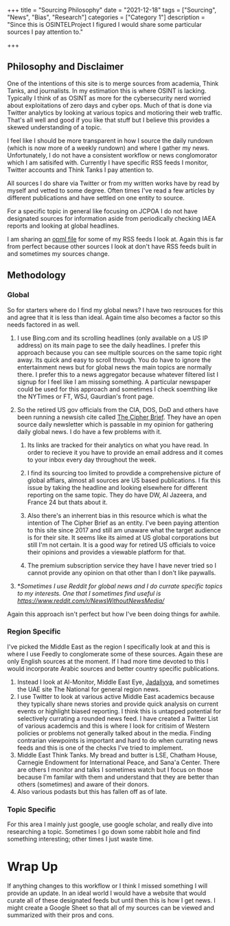 +++
title = "Sourcing Philosophy"
date = "2021-12-18"
tags = ["Sourcing", "News", "Bias", "Research"]
categories = ["Category 1"]
description = "Since this is OSINTELProject I figured I would share some particular sources I pay attention to."

+++

## Philosophy and Disclaimer

One of the intentions of this site is to merge sources from academia, Think Tanks, and journalists. In my estimation this is where OSINT is lacking. Typically I think of as OSINT as more for the cybersecurity nerd worried about  exploitations of zero days and cyber ops. Much of that is done via Twitter analytics by looking at various topics and motioring their web traffic. That's all well and good if you like that stuff but I believe this provides a skewed understanding of a topic. 

I feel like I should be more transparent in how I source the daily rundown (which is now more of a weekly rundown) and where I gather my news. Unfortunately, I do not have a consistent workflow or news conglomorator which I am satisifed with. Currently I have specific RSS feeds I monitor, Twitter accounts and Think Tanks I pay attention to. 

All sources I do share via Twitter or from my written works have by read by myself and vetted to some degree. Often times I've read a few articles by different publications and have settled on one entity to source. 

For a specific topic in general like focusing on JCPOA I do not have designated sources for information aside from periodically checking IAEA reports and looking at global headlines. 

I am sharing an [opml file](https://1drv.ms/u/s!AtY0cenSg7uRbpvXPmUOWQ169Kg) for some of my RSS feeds I look at. Again this is far from perfect because other sources I look at don't have RSS feeds built in and sometimes my sources change. 



## Methodology 

### Global

So for starters where do I find my global news? I have two resrouces for this and agree that it is less than ideal. Again time also becomes a factor so this needs factored in as well. 

1. I use Bing.com and its scrolling headlines (only available on a US IP address) on its main page to see the daily headlines. I prefer this approach because you can see multiple sources on the same topic right away. Its quick and easy to scroll through. You do have to ignore the entertainment news but for global news the main topics are normally there. I prefer this to a news aggregator because whatever filtered list I signup for I feel like I am missing something. A particular newspaper could be used for this approach and sometimes I check soemthing like the NYTimes or FT, WSJ, Gaurdian's front page. 

2. So the retired US gov officials from the CIA, DOS, DoD and others have been running a newsish cite called [The Cipher Brief](https://www.thecipherbrief.com). They have an open source daily newsletter which is passable in my opinion for gathering daily global news. I do have a few problems with it. 
   
   1. Its links are tracked for their analytics on what you have read. In order to recieve it you have to provide an email address and it comes to your inbox every day throughout the week. 
   
   2. I find its sourcing too limited to provdide a comprehensive picture of global affiars, almost all sources are US based publications. I fix this issue by taking the headline and looking elsewhere for different reporting on the same topic. They do have DW, Al Jazeera, and France 24 but thats about it. 
   
   3. Also there's an inherrent bias in this resource which is what the intention of The Cipher Brief as an entity. I've been paying attention to this site since 2017 and still am unaware what the target audience is for their site. It seems like its aimed at US global corporations but still I'm not certain. It is a good way for retired US officials to voice their opinions and provides a viewable platform for that. 
   
   4. The premium subscription service they have I have never tried so I cannot provide any opinion on that other than I don't like paywalls.
   
3. **Sometimes I use Reddit for global news and I do currate specific topics to my interests. One that I sometimes find useful is https://www.reddit.com/r/NewsWithoutNewsMedia/*  

Again this approach isn't perfect but how I've been doing things for awhile. 

### Region Specific

I've picked the Middle East as the region I specifically look at and this is where I use Feedly to conglomerate some of these sources. Again these are only English sources at the moment. If I had more time devoted to this I would incorporate Arabic sources and better country specific publications. 

1. Instead I look at Al-Monitor, Middle East Eye, [Jadaliyya](https://www.jadaliyya.com), and sometimes the UAE site The National for general region news. 
2. I use Twitter to look at various active Middle East academics because they typically share news stories and provide quick analysis on current events or highlight biased reporting. I think this is untapped potential for selectively currating a rounded news feed. I have created a Twitter List of various academcis and this is where I look for critisim of Western policies or problems not generally talked about in the media. Finding contrarian viewpoints is important and hard to do when currating news feeds and this is one of the checks I've tried to implement. 
3. Middle East Think Tanks. My bread and butter is LSE, Chatham House, Carnegie Endowment for International Peace, and Sana'a Center. There are others I monitor and talks I sometimes watch but I focus on those because I'm familar with them and understand that they are better than others (sometimes) and aware of their donors. 
3. Also various podasts but this has fallen off as of late. 

### Topic Specific

For this area I mainly just google, use google scholar, and really dive into researching a topic. Sometimes I go down some rabbit hole and find something interesting; other times I just waste time. 

# Wrap Up 

If anything changes to this workflow or I think I missed something I will provide an update. In an ideal world I would have a website that would curate all of these designated feeds but until then this is how I get news. I might create a Google Sheet so that all of my sources can be viewed and summarized with their pros and cons. 